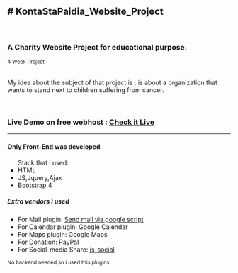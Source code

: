 <h2># KontaStaPaidia_Website_Project</h2>
<br>
<h3>A Charity Website Project  for educational purpose.</h3>
<small>4 Week Project</small>
<br>
<br>
     <p>My idea about the subject of that project is : is about a organization that wants to stand next to children suffering from cancer.</p>
     <br>
     <h3>Live Demo on free webhost : <a href="https://kontastapaidia.000webhostapp.com/index.html">Check it Live</a>
  <br>
  <hr>
  <h4>Only Front-End was developed</h4>
       <ul> 
              Stack that i used:
              <li>HTML</li>
              <li>JS,Jquery,Ajax</li>
              <li>Bootstrap 4</li>
       </ul>
       <h5>Extra vendors i used</h5>
       <ul>
            <li>For Mail plugin: <a href="https://www.npmjs.com/package/html-form-send-email-via-google-script-without-server">Send mail via google script</a></li>
     <li>For Calendar plugin: Google Calendar</li>
     <li>For Maps plugin: Google Maps</li>
     <li>For Donation: <a href="https://developer.paypal.com/">PayPal</a></li>
     <li>For Social-media Share: <a href="http://js-socials.com/docs/">js-social</a> </li>   
      </ul>
       
  <small>No backend needed,so i used this plugins</small>
